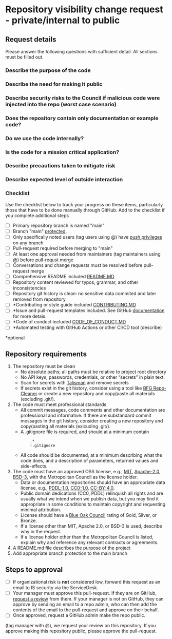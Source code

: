 # Repository visibility change request - private/internal to public

## Request details

Please answer the following questions with sufficient detail. All sections must be filled out. 

### Describe the purpose of the code

### Describe the need for making it public

<!-- Is this code to be shared with external collaborators? -->

### Describe security risks to the Council if malicious code were injected into the repo (worst case scenario)

### Does the repository contain only documentation or example code?

<!-- Are all the public functions fully documented?-->

### Do we use the code internally?

<!-- Is the code used in any automated processes onsite? -->

### Is the code for a mission critical application?


### Describe precautions taken to mitigate risk

<!--Pull-request review process, automated or manual testing procedures, access and push restrictions. Use checklist.-->

### Describe expected level of outside interaction 

<!-- Popularity, issues, pull-requests from general public or potential collaborators -->

### Checklist 

Use the checklist below to track your progress on these items, particularly those that have to be done manually through GitHub. Add to the checklist if you complete additional steps

- [ ] Primary repository branch is named "main"
- [ ] Branch "main" [protected](https://docs.github.com/en/repositories/configuring-branches-and-merges-in-your-repository/managing-protected-branches/about-protected-branches).
- [ ] Only specifically noted users (tag users using @) have [push privileges](https://docs.github.com/en/repositories/managing-your-repositorys-settings-and-features/managing-repository-settings/managing-teams-and-people-with-access-to-your-repository) on any branch
- [ ] Pull-request required before merging to "main"
- [ ] At least one approval needed from maintainers (tag maintainers using @) before pull-requst merge
- [ ] Conversations and change requests must be resolved before pull-request merge
- [ ] Comprehensive README included [README.MD](https://docs.github.com/en/repositories/managing-your-repositorys-settings-and-features/customizing-your-repository/about-readmes)
- [ ] Repository content reviewed for typos, grammar, and other inconsistencies
- [ ] Repository git history is clean: no sensitive data commited and later removed from repository
- [ ] *Contributing or style guide included [CONTRIBUTING.MD](CONTRIBUTING.MD)
- [ ] *Issue and pull-request templates included. See GitHub [documentation](https://docs.github.com/en/communities/using-templates-to-encourage-useful-issues-and-pull-requests/about-issue-and-pull-request-templates) for more detais. 
- [ ] *Code of conduct included [CODE_OF_CONDUCT.MD](CODE_OF_CONDUCT.MD)
- [ ] *Automated testing with GitHub Actions or other CI/CD tool (describe)

*optional 


## Repository requirements

1.	The repository must be clean
	- No absolute paths; all paths must be relative to project root directory
    - No API keys, passwords, credentials, or other “secrets” in plain text. 
    - Scan for secrets with [Talisman](https://thoughtworks.github.io/talisman/) and remove secrets
    - If secrets exist in the git history, consider using a tool like [BFG Repo-Cleaner](https://rtyley.github.io/bfg-repo-cleaner/) or create a new repository and copy/paste all materials (excluding .git/).
1.	The code must meet professional standards
    - All commit messages, code comments and other documentation are professional and informative. If there are substandard commit messages in the git history, consider creating a new repository and copy/pasting all materials (exlcuding .git/).
    - A .gitignore file is required, and should at a minimum contain
        ```gitignore
            .*
            !.gitignore
        ```
    - All code should be documented, at a minimum describing what the code does, and a description of parameters, returned values and side-effects.
1.	The code must have an approved OSS license, e.g., [MIT](https://spdx.org/licenses/MIT.html), [Apache-2.0](https://www.apache.org/licenses/LICENSE-2.0), [BSD-3](https://spdx.org/licenses/BSD-3-Clause.html), with the Metropolitan Council as the license holder.
	- Data or documentation repositories should have an appropriate data license, e.g., [PDDL-1.0](https://opendatacommons.org/licenses/pddl/1-0/), [CC0-1.0](https://creativecommons.org/publicdomain/zero/1.0/), [CC-BY-4.0](https://creativecommons.org/licenses/by/4.0/).
    - Public domain dedications (CC0, PDDL) relinquish all rights and are usually what we intend when we publish data, but you may find it appropriate in some conditions to maintain copyright and requesting minimal attribution.
    - License should have a [Blue Oak Council](https://blueoakcouncil.org/list) rating of Gold, Silver, or Bronze.
    - If a license other than MIT, Apache 2.0, or BSD-3 is used, describe why in the request. 
    - If a license holder other than the Metropolitan Council is listed, explain why and reference any relevant contracts or agreements. 
1.	A README.md file describes the purpose of the project
1.	Add appropriate branch protection to the main branch

## Steps to approval

- [ ] If organizational risk is **not** considered low, forward this request as an email to IS security via the ServiceDesk.
- [ ] Your manager must approve this pull-request. If they are on GitHub, [request a review](https://docs.github.com/en/pull-requests/collaborating-with-pull-requests/proposing-changes-to-your-work-with-pull-requests/requesting-a-pull-request-review) from them. If your manager is not on GitHub, they can approve by sending an email to a repo admin, who can then add the contents of the email to the pull-request and approve on their behalf. 
- [ ] Once approved, request a GitHub admin make the repo public. 

(tag manager with @), we request your review on this repository. If you approve making this repository public, please approve the pull-request.


